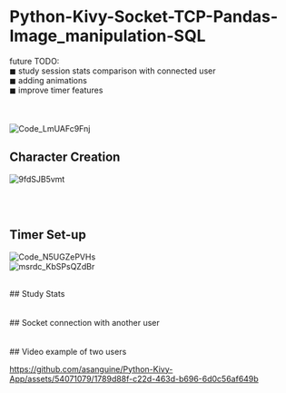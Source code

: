 # Python-Kivy-Socket-TCP-Pandas-Image_manipulation-SQL <br />
future TODO:<br />
◼ study session stats comparison with connected user <br />
◼ adding animations <br />
◼ improve timer features <br />
<br /><br />
<br />
![Code_LmUAFc9Fnj](https://github.com/asanguine/Python-Kivy-App/assets/54071079/7d45bc2d-fe26-44c4-b9ad-82d118a59918)
<br />
## Character Creation <br />
![9fdSJB5vmt](https://github.com/asanguine/Python-Kivy-App/assets/54071079/7f96022c-100d-45b0-a68b-9143944f4d21)

<br /><br />
## Timer Set-up <br />
![Code_N5UGZePVHs](https://github.com/asanguine/Python-Kivy-App/assets/54071079/3e3d86ff-ae62-4a7a-8f71-0a7e8fff1951)
<br />
![msrdc_KbSPsQZdBr](https://github.com/asanguine/Python-Kivy-App/assets/54071079/bf6f255e-7c8c-43a6-b932-3dd9ebfa199e)

<br />
## Study Stats <br />

<br />
<br />
## Socket connection with another user <br />

<br />
<br />
## Video example of two users <br />


https://github.com/asanguine/Python-Kivy-App/assets/54071079/1789d88f-c22d-463d-b696-6d0c56af649b


<br />

